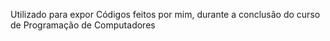 Utilizado para expor Códigos feitos por mim, durante a conclusão do curso de Programação de Computadores
